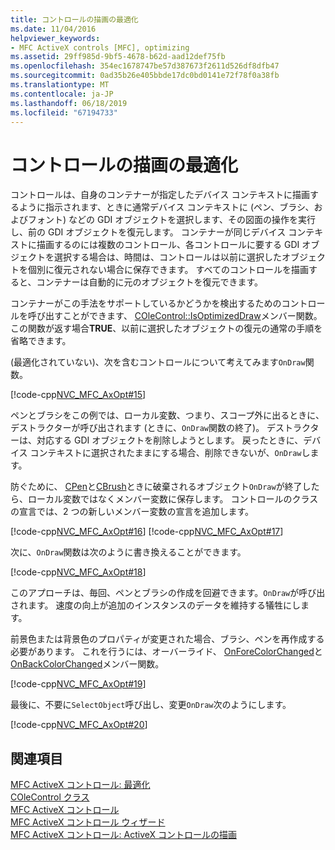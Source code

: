 ```yaml
---
title: コントロールの描画の最適化
ms.date: 11/04/2016
helpviewer_keywords:
- MFC ActiveX controls [MFC], optimizing
ms.assetid: 29ff985d-9bf5-4678-b62d-aad12def75fb
ms.openlocfilehash: 354ec1678747be57d387673f2611d526df8dfb47
ms.sourcegitcommit: 0ad35b26e405bbde17dc0bd0141e72f78f0a38fb
ms.translationtype: MT
ms.contentlocale: ja-JP
ms.lasthandoff: 06/18/2019
ms.locfileid: "67194733"
---
```

# <a name="optimizing-control-drawing"></a>コントロールの描画の最適化

コントロールは、自身のコンテナーが指定したデバイス コンテキストに描画するように指示されます、ときに通常デバイス コンテキストに (ペン、ブラシ、およびフォント) などの GDI オブジェクトを選択します、その図面の操作を実行し、前の GDI オブジェクトを復元します。 コンテナーが同じデバイス コンテキストに描画するのには複数のコントロール、各コントロールに要する GDI オブジェクトを選択する場合は、時間は、コントロールは以前に選択したオブジェクトを個別に復元されない場合に保存できます。 すべてのコントロールを描画すると、コンテナーは自動的に元のオブジェクトを復元できます。

コンテナーがこの手法をサポートしているかどうかを検出するためのコントロールを呼び出すことができます、 [COleControl::IsOptimizedDraw](../mfc/reference/colecontrol-class.md#isoptimizeddraw)メンバー関数。 この関数が返す場合**TRUE**、以前に選択したオブジェクトの復元の通常の手順を省略できます。

(最適化されていない)、次を含むコントロールについて考えてみます`OnDraw`関数。

[!code-cpp[NVC_MFC_AxOpt#15](../mfc/codesnippet/cpp/optimizing-control-drawing_1.cpp)]

ペンとブラシをこの例では、ローカル変数、つまり、スコープ外に出るときに、デストラクターが呼び出されます (ときに、`OnDraw`関数の終了)。 デストラクターは、対応する GDI オブジェクトを削除しようとします。 戻ったときに、デバイス コンテキストに選択されたままにする場合、削除できないが、`OnDraw`します。

防ぐために、 [CPen](../mfc/reference/cpen-class.md)と[CBrush](../mfc/reference/cbrush-class.md)ときに破棄されるオブジェクト`OnDraw`が終了したら、ローカル変数ではなくメンバー変数に保存します。 コントロールのクラスの宣言では、2 つの新しいメンバー変数の宣言を追加します。

[!code-cpp[NVC_MFC_AxOpt#16](../mfc/codesnippet/cpp/optimizing-control-drawing_2.h)]
[!code-cpp[NVC_MFC_AxOpt#17](../mfc/codesnippet/cpp/optimizing-control-drawing_3.h)]

次に、`OnDraw`関数は次のように書き換えることができます。

[!code-cpp[NVC_MFC_AxOpt#18](../mfc/codesnippet/cpp/optimizing-control-drawing_4.cpp)]

このアプローチは、毎回、ペンとブラシの作成を回避できます。`OnDraw`が呼び出されます。 速度の向上が追加のインスタンスのデータを維持する犠牲にします。

前景色または背景色のプロパティが変更された場合、ブラシ、ペンを再作成する必要があります。 これを行うには、オーバーライド、 [OnForeColorChanged](../mfc/reference/colecontrol-class.md#onforecolorchanged)と[OnBackColorChanged](../mfc/reference/colecontrol-class.md#onbackcolorchanged)メンバー関数。

[!code-cpp[NVC_MFC_AxOpt#19](../mfc/codesnippet/cpp/optimizing-control-drawing_5.cpp)]

最後に、不要に`SelectObject`呼び出し、変更`OnDraw`次のようにします。

[!code-cpp[NVC_MFC_AxOpt#20](../mfc/codesnippet/cpp/optimizing-control-drawing_6.cpp)]

## <a name="see-also"></a>関連項目

[MFC ActiveX コントロール: 最適化](../mfc/mfc-activex-controls-optimization.md)<br/>
[COleControl クラス](../mfc/reference/colecontrol-class.md)<br/>
[MFC ActiveX コントロール](../mfc/mfc-activex-controls.md)<br/>
[MFC ActiveX コントロール ウィザード](../mfc/reference/mfc-activex-control-wizard.md)<br/>
[MFC ActiveX コントロール: ActiveX コントロールの描画](../mfc/mfc-activex-controls-painting-an-activex-control.md)
